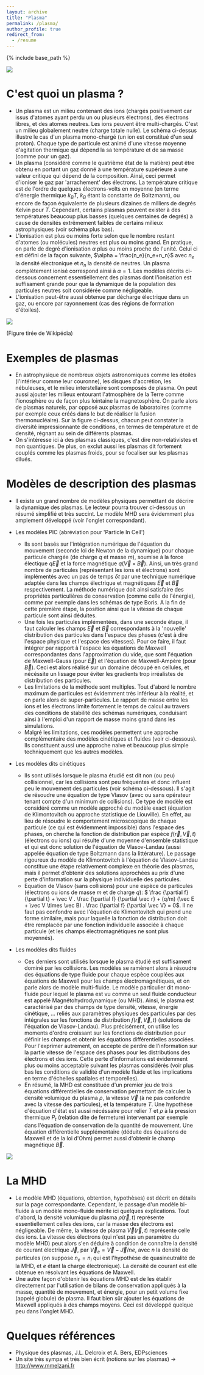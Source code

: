 ```yaml
---
layout: archive
title: "Plasma"
permalink: /plasma/
author_profile: true
redirect_from:
  - /resume
---
```


{% include base_path %}


![](/images/pla2.jpg)


C'est quoi un plasma ?
======
* Un plasma est un milieu contenant des ions (chargés positivement car issus d'atomes ayant perdu un ou plusieurs électrons), des
électrons libres, et des atomes neutres. Les ions peuvent être multi-chargés. C'est un milieu globalement neutre (charge totale nulle).
Le schéma ci-dessus illustre le cas d'un plasma mono-chargé (un ion est constitué d'un seul proton). Chaque type de particule est animé
d'une vitesse moyenne d'agitation thermique qui dépend la sa température et de sa masse (comme pour un gaz).
* Un plasma (considéré comme le quatrième état de la matière) peut être obtenu en portant un gaz donné à une température supérieure à une valeur critique qui
dépend de la composition. Ainsi, ceci permet d'ioniser le gaz par 'arrachement' des électrons. La température critique est de l'ordre de quelques
électrons-volts en moyenne (en terme d'énergie thermique $k_BT$, $k_B$ étant la constante de Boltzmann), ou encore de façon équivalente de plusieurs dizaines
de milliers de degrés Kelvin pour $T$. Cependant, certains plasmas peuvent exister à des températures beaucoup plus basses (quelques centaines de degrés) à cause de densités extrêmement faibles de certains milieux astrophysiques (voir schéma plus bas).
* L'ionisation est plus ou moins forte selon que le nombre restant d'atomes (ou molécules) neutres est plus ou moins grand. En pratique, on parle
de degré d'ionisation $\alpha$ plus ou moins proche de l'unité. Celui ci est défini de la façon suivante,
$\alpha = \frac{n_e}{n_e+n_n}$ avec $n_e$ la densité électronique et $n_n$ la densité de neutres. Un plasma complètement ionisé correspond ainsi à
$\alpha = 1$. Les modèles décrits ci-dessous concernent essentiellement des plasmas dont l'ionisation est suffisament grande pour que la dynamique de la population des particules neutres soit considérée comme négligeable.
* L'ionisation peut-être aussi obtenue par décharge électrique dans un gaz, ou encore par rayonnement (cas des régions de formation d'étoiles).



![](/images/Plasma-scaling.png)

(Figure tirée de Wikipédia)
 
 
Exemples de plasmas
======
* En astrophysique de nombreux objets astronomiques comme les étoiles (l'intérieur comme leur couronne), les disques d'accrétion, les nébuleuses, et le milieu interstellaire sont composés
de plasma. On peut aussi ajouter les milieux entourant l'atmosphère de la Terre comme l'ionosphère ou de façon plus lointaine la magnetosphère. On parle alors de plasmas naturels, par opposé aux plasmas de laboratoires (comme par exemple ceux créés dans le but de réaliser la fusion
thermonucléaire). Sur la figure ci-dessus, chacun peut constater la diversité impressionnante de conditions, en termes de température et de densité, régnant au sein de différents plasmas.
* On s'intéresse ici à des plasmas classiques, c'est dire non-relativistes et non quantiques. De plus, on exclut aussi les plasmas dit fortement couplés comme les plasmas froids, pour se focaliser sur les plasmas dilués. 



Modèles de description des plasmas
======
* Il existe un grand nombre de modèles physiques permettant de décrire la dynamique des plasmas. Le lecteur pourra trouver ci-dessous un résumé simplifié et très succint. Le modèle MHD sera évidemment plus amplement développé (voir l'onglet correspondant). 

* Les modèles PIC (abréviation pour 'Particle In Cell')
  * Ils sont basés sur l'intégration numérique de l'équation du mouvement (seconde loi de Newton de la dynamique) pour chaque particule chargée (de charge $q$ et masse $m$), soumise à la force électique $q \vec E$ et la force magnétique $q (\vec V \times \vec B)$. Ainsi, un très grand nombre de particules (représentant les ions et électrons) sont implémentés avec un pas de temps $\delta t$ par une technique numérique adaptée dans les champs électrique et magnétiques $\vec E$ et $\vec B$ respectivement. La méthode numérique doit ainsi satisfaire des propriétés particulières de conservation (comme celle de l'énergie), comme par exemple dans les schémas de type Boris. A la fin de cette première étape, la position ainsi que la vitesse de chaque particule sont ainsi déduites.
  * Une fois les particules implémentées, dans une seconde étape, il faut calculer les champs $\vec E$ et $\vec B$ correspondants à la 'nouvelle' distribution des particules dans l'espace des phases (c'est à dire l'espace physique et l'espace des vitesses). Pour ce faire, il faut intégrer par rapport à l'espace les équations de Maxwell correspondantes dans l'approximation du vide, que sont l'équation de Maxwell-Gauss (pour $\vec E$) et l'équation de Maxwell-Ampère (pour $\vec B$). Ceci est alors réalisé sur un domaine découpé en cellules, et nécéssite un lissage pour éviter les gradients trop irréalistes de distribution des particules.
  * Les limitations de la méthode sont multiples. Tout d'abord le nombre maximum de particules est évidemment très inférieur à la réalité, et on parle alors de super-particules. Le rapport de masse entre les ions et les électrons limite fortement le temps de calcul au travers des conditions de stabilité des schémas numériques, conduisant ainsi à l'emploi d'un rapport de masse moins grand dans les simulations.
  * Malgré les limitations, ces modèles permettent une approche complémentaire des modèles cinétiques et fluides (voir ci-dessous). Ils constituent aussi une approche naive et beaucoup plus simple techniquement que les autres modèles.
 
* Les modèles dits cinétiques
  * Ils sont utilisés lorsque le plasma étudié est dit non (ou peu) collisionnel, car les collisions sont peu fréquentes et donc influent peu le mouvement des particules (voir schéma ci-dessous). Il s'agit de résoudre une équation de type Vlasov (avec ou sans opérateur tenant compte d'un minimum de collisions). Ce type de modèle est considéré comme un modèle approché du modèle exact (équation de Klimontovitch ou approche statistique de Liouville). En effet, au lieu de résoudre le comportement microscopique de chaque particule (ce qui est évidemment impossible) dans l'espace des phases, on cherche la fonction de distribution par espèce $f (\vec r, \vec V, t)$ (électrons ou ions) qui résulte d'une moyenne d'ensemble statistique et qui est donc solution de l'équation de Vlasov-Landau (aussi appelée équation de type Boltzmann dans la littérature). Le passage rigoureux du modèle de Klimontovitch à l'équation de Vlasov-Landau constitue une étape relativement complexe en théorie des plasmas, mais il permet d'obtenir des solutions approchées au prix d'une perte d'information sur la physique individuelle des particules.
  * Equation de Vlasov (sans collisions) pour une espèce de particules (électrons ou ions de masse $m$ et de charge $q$): $ \frac {\partial f} {\partial t} + \vec V . \frac {\partial f} {\partial \vec r} + (q/m) (\vec E + \vec V \times \vec B) . \frac {\partial f} {\partial \vec V} = 0$. Il ne faut pas confondre avec l'équation de Klimontovitch qui prend une forme similaire, mais pour laquelle la fonction de distribution doit être remplacée par une fonction individuelle associée à chaque particule (et les champs électromagnétiques ne sont plus moyennés).
  
* Les modèles dits fluides
  * Ces derniers sont utilisés lorsque le plasma étudié est suffisament dominé par les collisions. Les modèles se ramènent alors à résoudre des équations de type fluide pour chaque espèce couplées aux équations de Maxwell pour les champs électromagnétiques, et on parle alors de modèle multi-fluide. Le modèle particulier dit mono-fluide pour lequel le plasma est vu comme un seul fluide conducteur est appelé Magnétohydrodynamique (ou MHD). Ainsi, le plasma est caractérisé par des champs de type densité, vitesse, énergie cinétique, ... reliés aux paramètres physiques des particules par des intégrales sur les fonctions de distribution $f (\vec r, \vec V, t)$ (solutions de l'équation de Vlasov-Landau). Plus précisément, on utilise les moments d'ordre croissant sur les fonctions de distribution pour définir les champs et obtenir les équations différentielles associées. Pour l'exprimer autrement, on accepte de perdre de l'information sur la partie vitesse de l'espace des phases pour les distributions des électrons et des ions. Cette perte d'informations est évidemment plus ou moins acceptable suivant les plasmas considérés (voir plus bas les conditions de validité d'un modèle fluide et les implications en terme d'échelles spatiales et temporelles).
  * En résumé, la MHD est constituée d'un premier jeu de trois équations différentielles de conservation permettant de calculer la densité volumique du plasma $\rho$, la vitesse $\vec V$ (à ne pas confondre avec la vitesse des particules), et la température $T$. Une hypothèse d'équation d'état est aussi nécéssaire pour relier $T$ et $\rho$ à la pression thermique $P_t$ (relation dite de fermeture) intervenant par exemple dans l'équation de conservation de la quantité de mouvement. Une équation différentielle supplémentaire (déduite des équations de Maxwell et de la loi d'Ohm) permet aussi d'obtenir le champ magnétique $\vec B$.
  
  
![](/images/mod.png)
  

La MHD
======
 * Le modèle MHD (équations, obtention, hypothèses) est décrit en détails sur la page correspondante. Cependant, le passage d'un modèle bi-fluide à un modèle mono-fluide mérite ici quelques explications. Tout d'abord, la densité volumique du plasma $\rho (\vec r, t)$ représente essentiellement celles des ions, car la masse des électrons est négligeable. De même, la vitesse de plasma $\vec V (\vec r, t)$ représente celle des ions. La vitesse des électrons (qui n'est pas un paramètre du modèle MHD) peut alors s'en déduire à condition de connaître la densité de courant électrique $\vec J$, par $\vec V_e = \vec V - \vec J / ne$, avec $n$ la densité de particules (on suppose $n_e = n_i$ qui est l'hypothèse de quasineutralité de la MHD, et $e$ étant la charge électronique). La densité de courant est elle obtenue en résolvant les équations de Maxwell.
 * Une autre façon d'obtenir les équations MHD est de les établir directement par l'utilisation de bilans de conservation appliqués à la masse, quantité de mouvement, et énergie, pour un petit volume fixe (appelé globule) de plasma. Il faut bien sûr ajouter les équations de Maxwell appliqués à des champs moyens. Ceci est développé quelque peu dans l'onglet MHD.
 
 
 Quelques références
======
 * Physique des plasmas, J.L. Delcroix et A. Bers, EDPsciences
 * Un site très sympa et très bien écrit (notions sur les plasmas) -> http://www.mmelzani.fr
 
